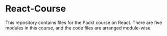 # React-Course
This repository contains files for the Packt course on React.
There are five modules in this course, and the code files are arranged module-wise.

